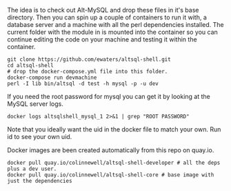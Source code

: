 The idea is to check out Alt-MySQL and drop these files in it's base directory.  Then you can spin up a couple of containers to run it with, a database server and a machine with all the perl dependencies installed.  The current folder with the module in is mounted into the container so you can continue editing the code on your machine and testing it within the container.

```
git clone https://github.com/ewaters/altsql-shell.git
cd altsql-shell
# drop the docker-compose.yml file into this folder.
docker-compose run devmachine
perl -I lib bin/altsql -d test -h mysql -p -u dev
```

If you need the root password for mysql you can get it by looking at the MySQL server logs.

```
docker logs altsqlshell_mysql_1 2>&1 | grep "ROOT PASSWORD"
```

Note that you ideally want the uid in the docker file to match your own. Run id to see your own uid.

Docker images are been created automatically from this repo on quay.io.

```
docker pull quay.io/colinnewell/altsql-shell-developer # all the deps plus a dev user.
docker pull quay.io/colinnewell/altsql-shell-core # base image with just the dependencies
```
